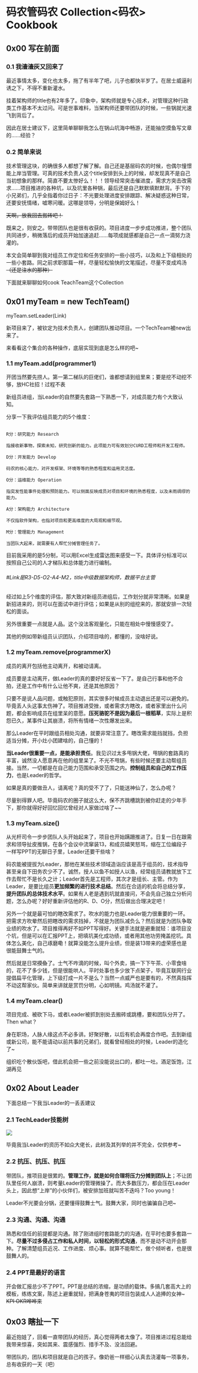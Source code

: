 # 码农管码农 Collection<码农> Cookbook

## 0x00 写在前面

### 0.1 我~~渣渣灰~~又回来了

最近事情太多，变化也太多，拖了有半年了吧，儿子也都快半岁了。在居士威逼利诱之下，不得不重新灌水。

挂着架构师的title也有2年多了。印象中，架构师就是专心技术，对管理这种行政类工作基本不太过问。可是世事难料，当架构师还要带团队的时候，一些锅就光速飞到背后了。

因此在居士建议下，这里简单聊聊我怎么在锅山坑海中畅游，还能抽空摸鱼写文章的……经验？

### 0.2 简单来说

技术管理这块，的确很多人都想了解了解。自己还是基层码农的时候，也偶尔憧憬能上岸当管理。可真的技术负责人这个title安排到头上的时候，却发现真不是自己当初想象的那样。简直不要太惨好么！！！领导经常突击催进度，需求方突击改需求……项目推进的各种坑，以及坑里各种锅，最后还是自己默默填默默背。手下的小兄弟们，几乎全指着你过日子：不光要处理进度安排跟踪、解决疑惑这种日常，还要安抚情绪，嘘寒问暖。这哪是领导，分明是保姆好么！

~~天啊，放我回去搬砖吧！~~

既来之，则安之。带带团队也是很有收获的。项目进度一步步成功推进，整个团队共同进步，稍微落后的成员开始加速追赶……每项成就感都是自己一点一滴努力浇灌的。

本文会简单聊到我对组员工作定位和任务安排的一些小技巧，以及和上下级相处的一些小套路。同之前求职那篇一样，尽量轻松愉快的文笔描述，尽量不变成鸡汤~~（还是注水的那种）~~

下面就来聊聊如何cook TeachTeam这个Collection

## 0x01 myTeam = new TechTeam()

myTeam.setLeader(Link)

新项目来了，被钦定为技术负责人，创建团队推动项目。一个TechTeam被new出来了。

来看看这个集合的各种操作，底层实现到底是怎么样的吧~

### 1.1 myTeam.add(programmer1)

开团当然要先捞人。第一第二梯队的巨佬们，谁都想请到组里来；要是挖不动挖不够，放HC社招！过程不表

新组员进组，当Leader的自然要先套路一下熟悉一下，对成员能力有个大致认知。

分享一下我评估组员能力的5个维度：

```

R分：研究能力 Research

指接收新事物，探索未知，研究创新的能力。此项能力可有效划分CURD工程师和开发工程师。

D分：开发能力 Develop

码农的核心能力，对开发框架、环境等等的熟悉程度和运用灵活度。

O分：运维能力 Operation

指突发性能事件处理和预防能力。可以侧面反映成员对项目和环境的熟悉程度，以及未雨绸缪的能力。

A分：架构能力 Architecture

不仅指软件架构，也指对项目和更高维度的大局观和细节观。

M分：管理能力 Management

当团队大起来，就需要有人帮忙分摊管理任务了。

```

目前我采用的是5分制，可以用Excel生成雷达图来感受一下。具体评分标准可以按照自己公司的人才梯队和总体能力进行编制。

###### #Link是R3-D5-O2-A4-M2，title中级数据架构师，数据平台主管

经过如上5个维度的评估，那大致对新组员进组后，工作划分就非常清晰。如果是新招进来的，则可以在面试中进行评估；如果是从别的组挖来的，那就安排一次轻松的面谈。

另外很重要一点就是人品。这个没法客观量化，只能在相处中慢慢感受了。

其他的例如带新组员认识团队，介绍项目啥的，都懂的，没啥好说。

### 1.2 myTeam.remove(programmerX)

成员的离开包括他主动离开，和被动请离。

成员要是主动离开，做Leader的真的要好好反省一下了。是自己行事和他不合拍，还是工作中有什么让他不爽，还是其他原因？

只要不是说人品问题，或触犯原则，其实很多时候成员主动退出还是可以避免的。毕竟丢人头这事太伤神了。项目推进受挫，或者需求方瞎改，或者家里出什么问题，都会影响成员在组里呆的意愿。**压死骆驼不是因为最后一根稻草**，实际上是积怨已久，某事件让其崩溃，将所有情绪一次性爆发出来。

那么Leader在平时跟组员相处沟通，就要非常注意了。瞎改需求能挡就挡，负担适当分摊，开小灶小团建啥的，自己懂的！

**当Leader很重要一点，是能承担责任**。我见识过太多甩锅大佬，甩锅的套路真的丰富，诚然没人愿意再在他的组里呆了。不光不甩锅，有些时候还要主动帮组员接。当然，一切都是在自己能力范围和承受范围之内。**控制组员和自己的工作压力**，也是Leader的哲学。

如果是真的要做丑人，请离呢？真的受不了了，只能送神仙了，怎么办呢？

尽量别得罪人吧。毕竟码农的圈子就这么大，保不齐跳槽跳到被你赶走的少年手下，那你就得好好回忆回忆曾经对人家做过啥了~~

### 1.3 myTeam.size()

从光杆司令一步步团队人头开始起来了，项目也开始蹒跚推进了。日复一日在跟需求和领导扯皮推锅，在各个会议中流窜装13，和成员嬉笑怒骂，缩在工位编段子一样写PPT的无聊日子里，Leader还要干些啥？

码农能被提拔为Leader，那他在某些技术领域造诣应该是高于组员的，技术指导甚至亲自下田务农少不了。诚然，授人以鱼不如授人以渔，经常组员请教就放下工作去帮忙不是长久之计；Leader首先是工程师，其次才是组长、主管。作为Leader，是要比组员**更加频繁的进行技术总结**。然后在合适的机会将总结分享，**提升团队的总体技术水平**。如果有人老是遇到坑就直接问，不会先自己独立分析问题，怎么办呢？好好重新评估他的R、D、O分，然后做出合理决定吧！

另外一个就是最可怕的瞎改需求了。吹水的能力也是Leader能力很重要的一环。把需求方吹晕然后把瞎改的需求挡掉，不就是为团队减负么？然后就是为团队争取业绩的吹水了。项目推得再好不如PPT写得好。关键手法就是避重就轻：谁项目没个坑，但是可以在汇报PPT上，把填坑美化成功绩，或者用其他功劳掩盖挖坑。具体怎么美化，自己琢磨嘞！就算没能怎么提升业绩，但是装13带来的虚荣感也是很能鼓舞士气的。

然后就是日常~~摸鱼~~了。士气不咋滴的时候，叫个外卖，搞一下下午茶、小零食啥的，花不了多少钱，但是很能哄人。平时处事也多少放下点架子，毕竟互联网行业提倡扁平化管理，上下级打成一片不是么？当然一点威严也是要有的，不然真指挥不动这帮家伙。简单来讲就是赏罚分明，心如明镜。鸡汤就不灌了。

### 1.4 myTeam.clear()

项目完成、被砍下马，或者Leader被抓到别处去搬砖或跳槽，要和团队分开了。Then what？

身在职场，人脉人缘这点不必多讲。好聚好散，以后有机会再度合作吧。去到新组或新公司，能不能请动以前共事的兄弟们，就看曾经相处的时候，Leader的造化了~

组织吃个散伙饭吧，借此机会把一些之前没能说出口的，都吐一吐。酒足饭饱，江湖再见

## 0x02 About Leader

下面总结一下我当Leader的一丢丢建议

### 2.1 TechLeader技能树

![](../resources/tech-leader-skills.jpg)

毕竟我当Leader的资历不如众大佬长，此树及其列举的并不完全，仅供参考~

### 2.2 抗压、抗压、抗压

带团队，推项目是很累的。**管理工作，就是如何合理将压力分摊到团队上**；不让团队里任何人崩溃，则考量Leader的管理微操了。而大多数压力，都会压在Leader头上，因此想“上岸”的小伙伴们，被安排加班就叫苦不迭吗？Too young！

Leader不光要会分锅，还要懂得鼓舞士气。鼓舞大家，同时也骗骗自己吧~

### 2.3 沟通、沟通、沟通

熟悉和信任的前提都是沟通。除了刚进组时套路能力的沟通，在平时也要多套路一下。**尽量不过多侵占工作和私人时间，以轻松的形式沟通**，而不是动不动开会那种。了解清楚组员近况、工作进度、烦心事。就算不能帮忙，做个倾听者，也是很鼓舞人的。

### 2.4 PPT是最好的语言

开会做汇报总少不了PPT。PPT是总结的浓缩，是功绩的载体。多搞几套高大上的模板，练练文案，陈述上避重就轻，把满身苍夷的项目包装成人人追捧的女神~ ~~KPI OKR哗哗来~~

## 0x03 瞎扯一下

最近抱娃了，回看一直带团队的经历，真心觉得两者太像了。项目推进过程总能给我带来惊喜，突如其来、震感强烈、措手不及、没法回避。

带团队的，团队和项目就是自己的孩子。像奶爸一样细心认真去浇灌每一项事务，总有收获的一天（吧）